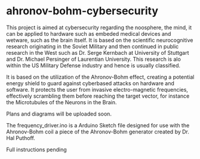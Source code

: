 # ahronov-bohm-cybersecurity

This project is aimed at cybersecurity regarding the noosphere, the mind, it can be applied to hardware such as embeded medical devices and wetware, such as the brain itself. It is based on the scientific neurocognitive research originating in the Soviet Military and then continued in public research in the West such as Dr. Serge Kernbach at University of Stuttgart and Dr. Michael Persinger of Laurentian University.  This research is alo within the US Military Defense industry and hence is usually classified.  

It is based on the utilization of the Ahronov-Bohm effect, creating a potential energy shield to guard against cyberbased attacks on hardware and software. It protects the user from invasive electro-magnetic frequencies, effectively scrambling them before reaching the target vector, for instance the Microtubules of the Neurons in the Brain.  

Plans and diagrams will be uploaded soon. 

The frequency_driver.ino is a Arduino Sketch file designed for use with the Ahronov-Bohm coil a piece of the Ahronov-Bohm generator created by Dr. Hal Puthoff. 

Full instructions pending 
